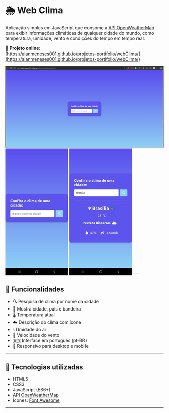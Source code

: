# 🌦️ Web Clima

Aplicação simples em JavaScript que consome a [API OpenWeatherMap](https://openweathermap.org/) para exibir informações climáticas de qualquer cidade do mundo, como temperatura, umidade, vento e condições do tempo em tempo real.

🚀 **Projeto online:**  
[https://alanmeneses001.github.io/projetos-portifolio/webClima/](https://alanmeneses001.github.io/projetos-portifolio/webClima/)

<img src="img/img-desktop.png" alt="Web Clima" width="800"> 
<img src="img/img-clima.jpg" alt="Web Clima" width="200"> <img src="img/img-app-Clima.jpg" alt="Web Clima" width="200">
---

## 🚀 Funcionalidades

- 🔍 Pesquisa de clima por nome da cidade
- 📍 Mostra cidade, país e bandeira
- 🌡️ Temperatura atual
- ☁️ Descrição do clima com ícone
- 💧 Umidade do ar
- 💨 Velocidade do vento
- 🇧🇷 Interface em português (pt-BR)
- 📱 Responsivo para desktop e mobile

---

## 🧠 Tecnologias utilizadas

- HTML5
- CSS3
- JavaScript (ES6+)
- API [OpenWeatherMap](https://openweathermap.org/)
- Ícones: [Font Awesome](https://fontawesome.com/)

---
